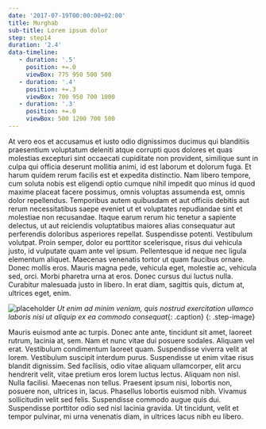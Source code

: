 ```yaml
---
date: '2017-07-19T00:00:00+02:00'
title: Murghab
sub-title: Lorem ipsum dolor
step: step14
duration: '2.4'
data-timeline: 
   - duration: '.5'
     position: +=.0
     viewBox: 775 950 500 500
   - duration: '.4'
     position: +=.3
     viewBox: 700 950 700 1000
   - duration: '.3'
     position: +=.0
     viewBox: 500 1200 700 500
---
```


At vero eos et accusamus et iusto odio dignissimos ducimus qui blanditiis praesentium voluptatum deleniti atque corrupti quos dolores et quas molestias excepturi sint occaecati cupiditate non provident, similique sunt in culpa qui officia deserunt mollitia animi, id est laborum et dolorum fuga. Et harum quidem rerum facilis est et expedita distinctio. Nam libero tempore, cum soluta nobis est eligendi optio cumque nihil impedit quo minus id quod maxime placeat facere possimus, omnis voluptas assumenda est, omnis dolor repellendus. Temporibus autem quibusdam et aut officiis debitis aut rerum necessitatibus saepe eveniet ut et voluptates repudiandae sint et molestiae non recusandae. Itaque earum rerum hic tenetur a sapiente delectus, ut aut reiciendis voluptatibus maiores alias consequatur aut perferendis doloribus asperiores repellat.
Suspendisse potenti. Vestibulum volutpat. Proin semper, dolor eu porttitor scelerisque, risus dui vehicula justo, id vulputate quam ante vel ipsum. Pellentesque id neque nec ligula elementum aliquet. Maecenas venenatis tortor ut quam faucibus ornare. Donec mollis eros. Mauris magna pede, vehicula eget, molestie ac, vehicula sed, orci. Morbi pharetra urna at eros. Donec cursus dui luctus nulla. Curabitur malesuada justo in libero. In erat diam, sagittis quis, dictum at, ultrices eget, enim.

![placeholder](http://via.placeholder.com/700x450 'placeholder')
*Ut enim ad minim veniam, quis nostrud exercitation ullamco laboris nisi ut aliquip ex ea commodo consequat*{: .caption}
{: .step-image}

Mauris euismod ante ac turpis. Donec ante ante, tincidunt sit amet, laoreet rutrum, lacinia at, sem. Nam et nunc vitae dui posuere sodales. Aliquam vel erat. Vestibulum condimentum laoreet quam. Suspendisse viverra velit at lorem. Vestibulum suscipit interdum purus. Suspendisse ut enim vitae risus blandit dignissim. Sed facilisis, odio vitae aliquam ullamcorper, elit arcu hendrerit velit, vitae pretium eros lorem luctus lectus. Aliquam non nisl. Nulla facilisi. Maecenas non tellus. Praesent ipsum nisi, lobortis non, posuere non, ultrices in, lacus. Phasellus lobortis euismod nibh. Vivamus sollicitudin velit sed felis. Suspendisse commodo augue quis dui. Suspendisse porttitor odio sed nisl lacinia gravida. Ut tincidunt, velit et tempor pulvinar, mi urna venenatis diam, in ultrices lacus nibh eu libero.
